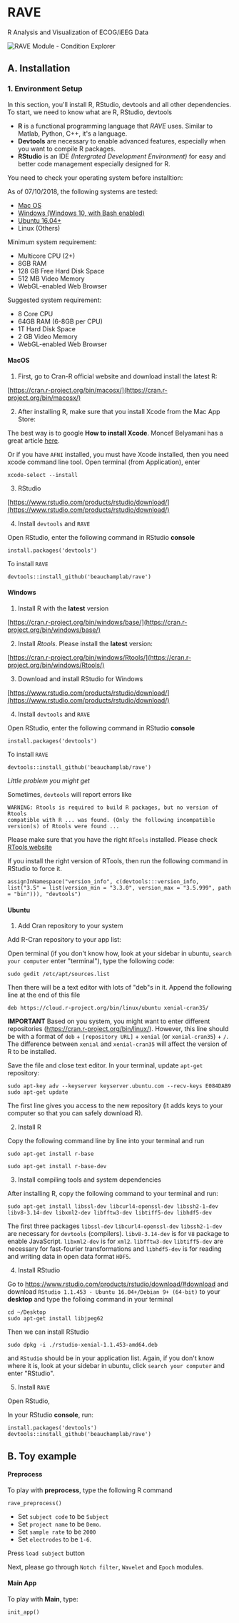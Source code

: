 # RAVE
R Analysis and Visualization of ECOG/iEEG Data

![RAVE Module - Condition Explorer](https://raw.githubusercontent.com/dipterix/instrave/master/img/mainapp/mainapp_demo.png)


## A. Installation

### 1. Environment Setup

In this section, you'll install R, RStudio, devtools and all other dependencies. To start, we need to know what are R, RStudio, devtools

- **R** is a functional programming language that *RAVE* uses. Similar to Matlab, Python, C++, it's a language.
- **Devtools** are necessary to enable advanced features, especially when you want to compile R packages.
- **RStudio** is an IDE *(Intergrated Development Environment)* for easy and better code management especially designed for R.

You need to check your operating system before installtion:

As of 07/10/2018, the following systems are tested:

+ [Mac OS](#macos)
+ [Windows (Windows 10, with Bash enabled)](#windows)
+ [Ubuntu 16.04+](#ubuntu)
+ Linux (Others)

Minimum system requirement:

- Multicore CPU (2+)
- 8GB RAM
- 128 GB Free Hard Disk Space
- 512 MB Video Memory
- WebGL-enabled Web Browser

Suggested system requirement:

- 8 Core CPU
- 64GB RAM (6-8GB per CPU)
- 1T Hard Disk Space
- 2 GB Video Memory
- WebGL-enabled Web Browser


#### MacOS

1. First, go to Cran-R official website and download install the latest R:

[https://cran.r-project.org/bin/macosx/](https://cran.r-project.org/bin/macosx/)

2. After installing R, make sure that you install Xcode from the Mac App Store:

The best way is to google **How to install Xcode**. Moncef Belyamani has a great article [here](https://www.moncefbelyamani.com/how-to-install-xcode-homebrew-git-rvm-ruby-on-mac/).

Or if you have `AFNI` installed, you must have Xcode installed, then you need xcode command line tool. Open terminal (from Application), enter

```
xcode-select --install
```

3. RStudio

[https://www.rstudio.com/products/rstudio/download/](https://www.rstudio.com/products/rstudio/download/)

4. Install `devtools` and `RAVE`

Open RStudio, enter the following command in RStudio **console**

```
install.packages('devtools')
```

To install `RAVE`

```
devtools::install_github('beauchamplab/rave')
```

#### Windows

1. Install R with the **latest** version

[https://cran.r-project.org/bin/windows/base/](https://cran.r-project.org/bin/windows/base/)

2. Install *Rtools*. Please install the **latest** version:

[https://cran.r-project.org/bin/windows/Rtools/](https://cran.r-project.org/bin/windows/Rtools/)

3. Download and install RStudio for Windows

[https://www.rstudio.com/products/rstudio/download/](https://www.rstudio.com/products/rstudio/download/)

4. Install `devtools` and `RAVE`

Open RStudio, enter the following command in RStudio **console**

```
install.packages('devtools')
```

To install `RAVE`

```
devtools::install_github('beauchamplab/rave')
```

*Little problem you might get*

Sometimes, `devtools` will report errors like

```
WARNING: Rtools is required to build R packages, but no version of Rtools 
compatible with R ... was found. (Only the following incompatible 
version(s) of Rtools were found ...
```

Please make sure that you have the right `RTools` installed. Please check [RTools website](https://cran.r-project.org/bin/windows/Rtools/)

If you install the right version of RTools, then run the following command in RStudio to force it.

```
assignInNamespace("version_info", c(devtools:::version_info, list("3.5" = list(version_min = "3.3.0", version_max = "3.5.999", path = "bin"))), "devtools")
```


#### Ubuntu

1. Add Cran repository to your system

Add R-Cran repository to your app list:

Open terminal (if you don't know how, look at your sidebar in ubuntu, `search your computer` enter "terminal"), type the following code:

```
sudo gedit /etc/apt/sources.list
```

Then there will be a text editor with lots of "deb"s in it. Append the following line at the end of this file


```
deb https://cloud.r-project.org/bin/linux/ubuntu xenial-cran35/
```

**IMPORTANT** Based on you system, you might want to enter different repositories (https://cran.r-project.org/bin/linux/). However, this line should be with a format of `deb` + `[repository URL]` + `xenial` (or `xenial-cran35`) + `/`. The difference between `xenial` and `xenial-cran35` will affect the version of R to be installed.

Save the file and close text editor. In your terminal, update `apt-get` repository:

```
sudo apt-key adv --keyserver keyserver.ubuntu.com --recv-keys E084DAB9
sudo apt-get update
```

The first line gives you access to the new repository (it adds keys to your computer so that you can safely download R). 

2. Install R

Copy the following command line by line into your terminal and run

```
sudo apt-get install r-base
```

```
sudo apt-get install r-base-dev
```

3. Install compiling tools and system dependencies

After installing R, copy the following command to your terminal and run:

```
sudo apt-get install libssl-dev libcurl4-openssl-dev libssh2-1-dev libv8-3.14-dev libxml2-dev libfftw3-dev libtiff5-dev libhdf5-dev
```

The first three packages `libssl-dev` `libcurl4-openssl-dev` `libssh2-1-dev` are necessary for `devtools` (compilers). `libv8-3.14-dev` is for 
`V8` package to enable JavaScript. `libxml2-dev` is for `xml2`. `libfftw3-dev` `libtiff5-dev` are necessary for fast-fourier transformations and 
`libhdf5-dev` is for reading and writing data in open data format `HDF5`.

4. Install RStudio

Go to https://www.rstudio.com/products/rstudio/download/#download and download `RStudio 1.1.453 - Ubuntu 16.04+/Debian 9+ (64-bit)` to your **desktop** 
and type the folloing command in your terminal

```
cd ~/Desktop
sudo apt-get install libjpeg62
```

Then we can install RStudio

```
sudo dpkg -i ./rstudio-xenial-1.1.453-amd64.deb 
```

and `RStudio` should be in your application list. Again, if you don't know where it is, look at your sidebar in ubuntu, click `search your computer` and enter "RStudio".

5. Install `RAVE`

Open RStudio,

In your RStudio **console**, run:

```
install.packages('devtools')
devtools::install_github('beauchamplab/rave')
```


## B. Toy example


#### Preprocess

To play with **preprocess**, type the following R command 

```
rave_preprocess()
```

* Set `subject code` to be `Subject` 
* Set `project name` to be `Demo`.
* Set `sample rate` to be `2000`
* Set `electrodes` to be `1-6`.

Press `load subject` button

Next, please go through `Notch filter`, `Wavelet` and `Epoch` modules.


#### Main App

To play with **Main**, type:

```
init_app()
```

